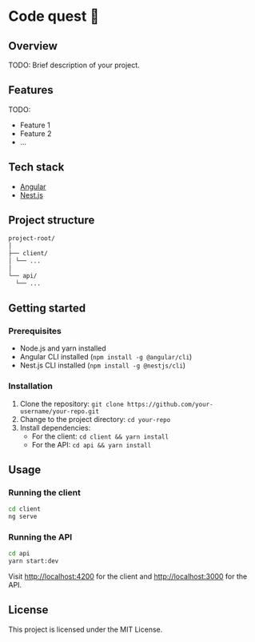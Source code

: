 # Code quest 🚀

## Overview

TODO: Brief description of your project.

## Features

TODO:

- Feature 1
- Feature 2
- ...

## Tech stack

- [Angular](https://angular.io/)
- [Nest.js](https://nestjs.com/)

## Project structure

```bash
project-root/
│
├── client/
│ └── ...
│
└── api/
  └── ...
```

## Getting started

### Prerequisites

- Node.js and yarn installed
- Angular CLI installed (`npm install -g @angular/cli`)
- Nest.js CLI installed (`npm install -g @nestjs/cli`)

### Installation

1. Clone the repository: `git clone https://github.com/your-username/your-repo.git`
2. Change to the project directory: `cd your-repo`
3. Install dependencies:
   - For the client: `cd client && yarn install`
   - For the API: `cd api && yarn install`

## Usage

### Running the client

```bash
cd client
ng serve
```

### Running the API

```bash
cd api
yarn start:dev
```

Visit [http://localhost:4200](http://localhost:4200) for the client and [http://localhost:3000](http://localhost:3000) for the API.

## License

This project is licensed under the MIT License.
